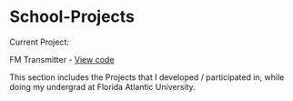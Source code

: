 # School-Projects

Current Project:

FM Transmitter - [View code](https://github.com/Grecopintoanguita/School-Projects/tree/master/FM%20Transmitter)

This section includes the Projects that I developed / participated in, while doing my undergrad at Florida Atlantic University.

